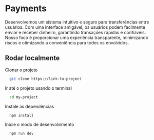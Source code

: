 
# Payments

Desenvolvemos um sistema intuitivo e seguro para transferências entre usuários. Com uma interface amigável, os usuários podem facilmente enviar e receber dinheiro, garantindo transações rápidas e confiáveis. Nosso foco é proporcionar uma experiência transparente, minimizando riscos e otimizando a conveniência para todos os envolvidos.

## Rodar localmente

Clonar o projeto

```bash
  git clone https://link-to-project
```

Ir até o projeto usando o terminal

```bash
  cd my-project
```

Instale as dependências

```bash
  npm install
```

Inicie o modo de desenvolvimento

```bash
  npm run dev
```

